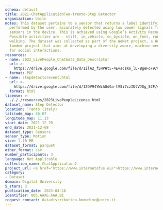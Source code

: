 ```yaml
---
schema: default
title: 2021-ChatApplicationTwo-Trento-Step Detector
organization: Unitn
notes: This dataset pertains to a sensor that returns a label identifying the activity
  performed by the user, accurately detected using low power signals from multiple
  sensors in the device. This is achieved using Google’s Activity Recognition API.
  Possible activities are - still, in_vehicle, on_bycicle, on_foot, running, tilting,
  walking. The dataset was collected as part of the WeNet project, a Horizon 2020
  funded project that aims at developing a diversity-aware, machine-mediated paradigm
  for social interactions.
resources:
- name: 2022_LivePeople_Chatbot2_Data_Descriptor
  url: >-
    https://drive.google.com/file/d/1ilA2_f5HPHt5-4EvscsKo_lL-BgeFoF9/view?usp=sharing
  format: PDF
- name: stepdetectorevent.html
  url: >-
    https://drive.google.com/file/d/12DV94YWiAGdGa-tVSi7czIUtVJSg_52F/view?usp=sharing
  format: html
license: >-
  ./././resources/2023LivePeopleLicense.html
dataset_name: Step Detector
location: Trento (Italy)
latitude_map: 46.07
longitude_map: 11.13
start_date: 2021-12-20
end_date: 2021-12-08
dataset_type: Sensors
sensor_type: Motion
size: 1.70 MB
dataset_format: parquet
other_format: csv
number_participants: 3
language: Not Applicable
collection_name: ChatApplication2
project_url: <a href="https://www.internetofus.eu/">https://www.internetofus.eu/</a>
category:
- Dataset
domain: Digital University
5_stars: 3
publication_date: 2023-04-18
identifier: 005.AAAG.AAA.BI
request_contact: datadistribution.knowdive@unitn.it
---
```

